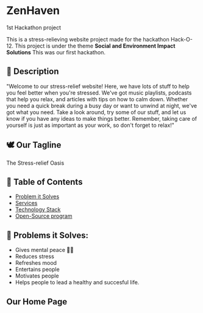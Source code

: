 # ZenHaven
1st Hackathon project
 
This is a stress-relieving website project made for the hackathon Hack-O-12. 
This project is under the theme **Social and Environment Impact Solutions**
This was our first hackathon.

## 📃 Description 

"Welcome to our stress-relief website! Here, we have lots of stuff to help you feel better when you're stressed. We've got music playlists, podcasts that help you relax, and articles with tips on how to calm down. Whether you need a quick break during a busy day or want to unwind at night, we've got what you need. Take a look around, try some of our stuff, and let us know if you have any ideas to make things better. Remember, taking care of yourself is just as important as your work, so don't forget to relax!"


## 🕊 Our Tagline 
The Stress-relief Oasis

## 📝 Table of Contents
- [Problem it Solves](#problem_statement)
- [Services](#services)
- [Technology Stack](#tech_stack)
- [Open-Source program](#open_source_programs)

## 🔎 Problems it Solves: <a name = "problem_statement"></a>
- Gives mental peace 🧘‍♀️
- Reduces stress
- Refreshes mood
- Entertains people
- Motivates people
- Helps people to lead a healthy and succesful life.

## Our Home Page



